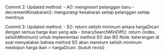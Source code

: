Commit 2:
    Updated method: 
    - A(): menginsert pelanggan baru
    - decrementKesabaran(): mengurangi kesabaran setiap pelanggan setiap menitnya.

Commit 3:
    Updated method:
    - S(): return selisih minimum antara hargaDicari dengan semua harga ikan yang ada
    - binarySearchMinDiff(): return {index, selisihMinimum} untuk implementasi method S() dan B()
    Note: keterangan di soal menyatakan bahwa method S() akan mereturn selisih minimum meskipun harga ikan > hargaDicari. (butuh revisi)